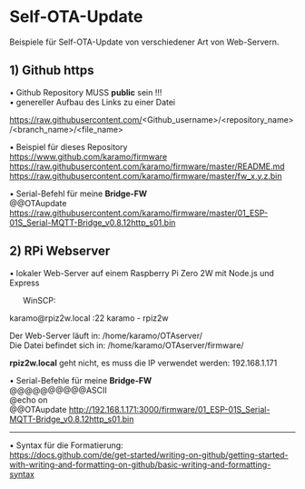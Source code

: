 # Self-OTA-Update
Beispiele für Self-OTA-Update von verschiedener Art von Web-Servern.

## 1) Github https
• Github Repository MUSS **public** sein !!!  
• genereller Aufbau des Links zu einer Datei

https://raw.githubusercontent.com/<Github_username>/<repository_name>/<branch_name>/<file_name>

• Beispiel für dieses Repository  
https://www.github.com/karamo/firmware  
https://raw.githubusercontent.com/karamo/firmware/master/README.md  
https://raw.githubusercontent.com/karamo/firmware/master/fw_x.y.z.bin

• Serial-Befehl für meine **Bridge-FW**  
@@OTAupdate https://raw.githubusercontent.com/karamo/firmware/master/01_ESP-01S_Serial-MQTT-Bridge_v0.8.12http_s01.bin

## 2) RPi Webserver
• lokaler Web-Server auf einem Raspberry Pi Zero 2W mit Node.js und Express

<ul>WinSCP:</ul>  
karamo@rpiz2w.local :22  
karamo - rpiz2w 

Der Web-Server läuft in: /home/karamo/OTAserver/  
Die Datei befindet sich in: /home/karamo/OTAserver/firmware/

**rpiz2w.local** geht nicht, es muss die IP verwendet werden: 192.168.1.171

• Serial-Befehle für meine **Bridge-FW**  
@@@@@@@@@@ASCII  
@echo on  
@@OTAupdate http://192.168.1.171:3000/firmware/01_ESP-01S_Serial-MQTT-Bridge_v0.8.12http_s01.bin 


________________________________________________
• Syntax für die Formatierung:  
https://docs.github.com/de/get-started/writing-on-github/getting-started-with-writing-and-formatting-on-github/basic-writing-and-formatting-syntax